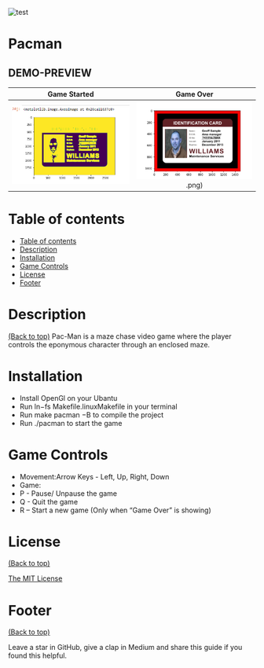 ![test](https://flygirlgamers.files.wordpress.com/2012/02/pacman-ghosts.jpg)
# Pacman
## DEMO-PREVIEW 
Game Started  | Game Over
:-------------------------:|:-------------------------:
![](https://github.com/jatinverma12/STUDENT_IDENTITY_CHECK_DIP_PROJECT/blob/master/OutputImage/dilated.png)  |  ![](https://github.com/jatinverma12/STUDENT_IDENTITY_CHECK_DIP_PROJECT/blob/master/OutputImage/segmented.png).png)


# Table of contents

<!-- After you have introduced your project, it is a good idea to add a **Table of contents** or **TOC** as **cool** people say it. This would make it easier for people to navigate through your README and find exactly what they are looking for.

Here is a sample TOC(*wow! such cool!*) that is actually the TOC for this README. -->

- [Table of contents](#table-of-contents)
- [Description](#description)
- [Installation](#installation)
- [Game Controls](#usage)
- [License](#license)
- [Footer](#footer)

# Description
[(Back to top)](#table-of-contents)
Pac-Man is a maze chase video game where the player controls the
eponymous character through an enclosed maze. 

# Installation
* Install OpenGl on your Ubantu
* Run ln−fs Makefile.linuxMakefile in your terminal
* Run make pacman −B to compile the project
* Run ./pacman to start the game

# Game Controls
* Movement:Arrow Keys - Left, Up, Right, Down
* Game:
* P - Pause/ Unpause the game
* Q - Quit the game
* R – Start a new game (Only when “Game Over” is showing)

# License
[(Back to top)](#table-of-contents)

<!-- Adding the license to README is a good practice so that people can easily refer to it.

Make sure you have added a LICENSE file in your project folder. **Shortcut:** Click add new file in your root of your repo in GitHub > Set file name to LICENSE > GitHub shows LICENSE templates > Choose the one that best suits your project!

I personally add the name of the license and provide a link to it like below. -->

[The MIT License](https://opensource.org/licenses/MIT)

# Footer
[(Back to top)](#table-of-contents)
<!-- Let's also add a footer because I love footers and also you **can** use this to convey important info.

Let's make it an image because by now you have realised that multimedia in images == cool(*please notice the subtle programming joke). -->

Leave a star in GitHub, give a clap in Medium and share this guide if you found this helpful.


